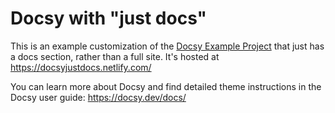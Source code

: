 # Docsy with "just docs"

This is an example customization of the [Docsy Example Project](https://github.com/google/docsy-example) that just has a docs section, rather than a full site.
It's hosted at https://docsyjustdocs.netlify.com/

You can learn more about Docsy and find detailed theme instructions in the Docsy user guide: https://docsy.dev/docs/
